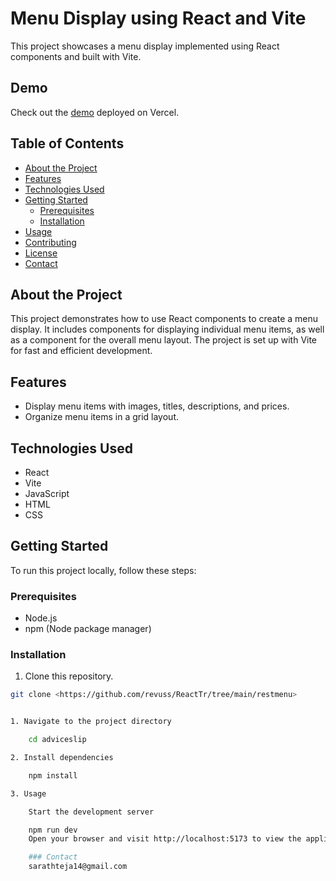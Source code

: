 # Menu Display using React and Vite

This project showcases a menu display implemented using React components and built with Vite.

## Demo

Check out the [demo](https://react-tr-dusky.vercel.app/) deployed on Vercel.

## Table of Contents

- [About the Project](#about-the-project)
- [Features](#features)
- [Technologies Used](#technologies-used)
- [Getting Started](#getting-started)
  - [Prerequisites](#prerequisites)
  - [Installation](#installation)
- [Usage](#usage)
- [Contributing](#contributing)
- [License](#license)
- [Contact](#contact)

## About the Project

This project demonstrates how to use React components to create a menu display. It includes components for displaying individual menu items, as well as a component for the overall menu layout. The project is set up with Vite for fast and efficient development.

## Features

- Display menu items with images, titles, descriptions, and prices.
- Organize menu items in a grid layout.

## Technologies Used

- React
- Vite
- JavaScript
- HTML
- CSS

## Getting Started

To run this project locally, follow these steps:

### Prerequisites

- Node.js
- npm (Node package manager)

### Installation

1. Clone this repository.

```bash
git clone <https://github.com/revuss/ReactTr/tree/main/restmenu>


1. Navigate to the project directory

    cd adviceslip

2. Install dependencies

    npm install

3. Usage

    Start the development server

    npm run dev
    Open your browser and visit http://localhost:5173 to view the application.

    ### Contact
    sarathteja14@gmail.com
```
